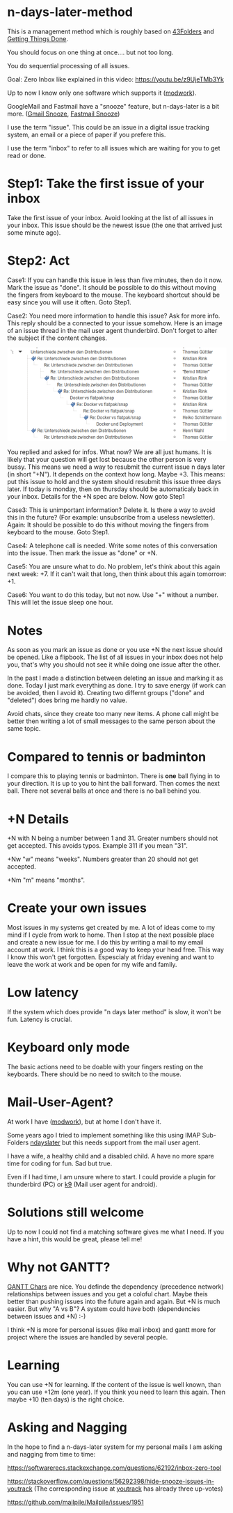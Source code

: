 # n-days-later-method

This is a management method which is roughly based on [43Folders](https://en.wikipedia.org/wiki/Tickler_file) and 
[Getting Things Done](https://en.wikipedia.org/wiki/Getting_Things_Done).

You should focus on one thing at once.... but not too long.

You do sequential processing of all issues.

Goal: Zero Inbox like explained in this video: https://youtu.be/z9UjeTMb3Yk

Up to now I know only one software which supports it ([modwork](https://www.tbz-pariv.de/produkte/modwork)).

GoogleMail and Fastmail have a "snooze" feature, but n-days-later is a bit more. ([Gmail Snooze](https://support.google.com/mail/answer/7622010), [Fastmail Snooze](https://www.fastmail.com/help/receive/snooze.html))

I use the term "issue". This could be an issue in a digital issue tracking system, an email or a piece of paper if you prefere this.

I use the term "inbox" to refer to all issues which are waiting for you to get read or done.

# Step1: Take the first issue of your inbox

Take the first issue of your inbox. Avoid looking at the list of all issues in your inbox. This issue should be the newest issue (the one that arrived just some minute ago).

# Step2: Act

Case1: If you can handle this issue in less than five minutes, then do it now. Mark the issue as "done". It should be possible to do this without moving the fingers from keyboard to the mouse. The keyboard shortcut should be easy since you will use it often. Goto Step1.

Case2: You need more information to handle this issue? Ask for more info. This reply should be a connected to your issue somehow. Here is an image of an issue thread in the mail user agent thunderbird. Don't forget to alter the subject if the content changes.

![MailThread in Thunderbird Mail User Agent](/thunderbird-mail-thread.png)

You replied and asked for infos. What now? We are all just humans. It is likely that your question will get lost because the other person is very bussy. This means we need a way to resubmit the current issue n days later (in short "+N"). It depends on the context how long. Maybe +3. This means: put this issue to hold and the system should resubmit this issue three days later. If today is monday, then on thursday should be automaticaly back in your inbox. Details for the +N spec are below. Now goto Step1

Case3: This is unimportant information? Delete it. Is there a way to avoid this in the future? (For example: unsubscribe from a useless newsletter). Again: It should be possible to do this without moving the fingers from keyboard to the mouse. Goto Step1.

Case4: A telephone call is needed. Write some notes of this conversation into the issue. Then mark the issue as "done" or +N.

Case5: You are unsure what to do. No problem, let's think about this again next week: +7. If it can't wait that long, then think about this again tomorrow: +1.

Case6: You want to do this today, but not now. Use "+" without a number. This will let the issue sleep one hour.

# Notes

As soon as you mark an issue as done or you use +N the next issue should be opened. Like a flipbook. The list of all issues in your inbox does not help you, that's why you should not see it while doing one issue after the other.

In the past I made a distinction between deleting an issue and marking it as done. Today I just mark everything as done. I try to save energy (if work can be avoided, then I avoid it). Creating two differnt groups ("done" and "deleted") does bring me hardly no value.




Avoid chats, since they create too many new items. A phone call might be better then writing a lot of small messages to the same person about the same topic.

# Compared to tennis or badminton

I compare this to playing tennis or badminton. There is **one** ball flying in to your direction. It is up to you to hint the ball forward. Then comes the next ball. There not several balls at once and there is no ball behind you.

# +N Details

+N with N being a number between 1 and 31. Greater numbers should not get accepted. This avoids typos. Example 311 if you mean "31".

+Nw "w" means "weeks". Numbers greater than 20 should not get accepted.

+Nm "m" means "months".

# Create your own issues

Most issues in my systems get created by me. A lot of ideas come to my mind if I cycle from work to home. Then I stop at the next possible place and create a new issue for me. I do this by writing a mail to my email account at work. I think this is a good way to keep your head free. This way I know this won't get forgotten. Espescialy at friday evening and want to leave the work at work and be open for my wife and family.

# Low latency

If the system which does provide "n days later method" is slow, it won't be fun. Latency is crucial.

# Keyboard only mode

The basic actions need to be doable with your fingers resting on the keyboards. There should be no need to switch to the mouse.

# Mail-User-Agent?

At work I have ([modwork](https://www.tbz-pariv.de/produkte/modwork)), but at home I don't have it.

Some years ago I tried to implement something like this using IMAP Sub-Folders [ndayslater](https://github.com/guettli/ndayslater) but this needs support from the mail user agent.

I have a wife, a healthy child and a disabled child. A have no more spare time for coding for fun. Sad but true.

Even if I had time, I am unsure where to start. I could provide a plugin for thunderbird (PC) or [k9](https://k9mail.github.io/) (Mail user agent for android).

# Solutions still welcome

Up to now I could not find a matching software gives me what I need. If you have a hint, this would be great, please tell me!

# Why not GANTT?

[GANTT Chars](https://en.wikipedia.org/wiki/Gantt_chart) are nice. You definde the dependency (precedence network) relationships between issues and you get a coloful chart. Maybe theis better than pushing issues into the future again and again. But +N is much easier. But why "A vs B"? A system could have both (dependencies between issues and +N) :-)

I think +N is more for personal issues (like mail inbox) and gantt more for project where the issues are handled by several people.

# Learning

You can use +N for learning. If the content of the issue is well known, than you can use +12m (one year). If you think you need to learn this again. Then maybe +10 (ten days) is the right choice.



# Asking and Nagging

In the hope to find a n-days-later system for my personal mails I am asking and nagging from time to time:

https://softwarerecs.stackexchange.com/questions/62192/inbox-zero-tool

https://stackoverflow.com/questions/56292398/hide-snooze-issues-in-youtrack (The corresponding issue at [youtrack](https://youtrack.jetbrains.com/issue/JT-53399) has already three up-votes)

https://github.com/mailpile/Mailpile/issues/1951
